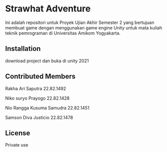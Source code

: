 # Strawhat Adventure

Ini adalah repositori untuk Proyek Ujian Akhir Semester 2 yang bertujuan membuat game dengan menggunakan game engine Unity untuk mata kuliah teknik pemrograman di Universitas Amikom Yogyakarta.

## Installation

download project dan buka di unity 2021

## Contributed Members

Rakha Ari Saputra 22.82.1492

Niko suryo Prayogo 22.82.1428

Nio Rangga Kusuma Samudra 22.82.1451

Samson Diva Justicio 22.82.1478

## License

 Private use

